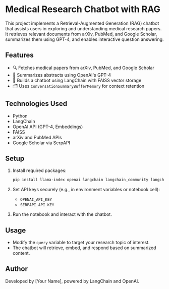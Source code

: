 
# Medical Research Chatbot with RAG

This project implements a Retrieval-Augmented Generation (RAG) chatbot that assists users in exploring and understanding medical research papers. It retrieves relevant documents from arXiv, PubMed, and Google Scholar, summarizes them using GPT-4, and enables interactive question answering.

## Features

- 🔍 Fetches medical papers from arXiv, PubMed, and Google Scholar
- 🧠 Summarizes abstracts using OpenAI's GPT-4
- 🤖 Builds a chatbot using LangChain with FAISS vector storage
- 🗂️ Uses `ConversationSummaryBufferMemory` for context retention

## Technologies Used

- Python
- LangChain
- OpenAI API (GPT-4, Embeddings)
- FAISS
- arXiv and PubMed APIs
- Google Scholar via SerpAPI

## Setup

1. Install required packages:
   ```bash
   pip install llama-index openai langchain langchain_community langchain-openai faiss-cpu arxiv serpapi google-search-results requests beautifulsoup4 streamlit
   ```

2. Set API keys securely (e.g., in environment variables or notebook cell):
   - `OPENAI_API_KEY`
   - `SERPAPI_API_KEY`

3. Run the notebook and interact with the chatbot.

## Usage

- Modify the `query` variable to target your research topic of interest.
- The chatbot will retrieve, embed, and respond based on summarized content.

## Author

Developed by [Your Name], powered by LangChain and OpenAI.
